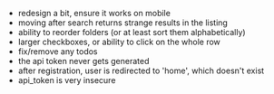 - redesign a bit, ensure it works on mobile
- moving after search returns strange results in the listing
- ability to reorder folders (or at least sort them alphabetically)
- larger checkboxes, or ability to click on the whole row
- fix/remove any todos
- the api token never gets generated
- after registration, user is redirected to 'home', which doesn't exist
- api_token is very insecure